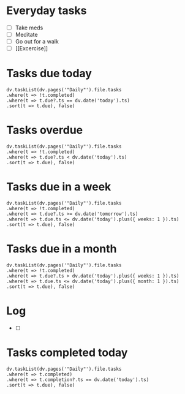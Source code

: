 # Everyday tasks

- [ ] Take meds
- [ ] Meditate
- [ ] Go out for a walk
- [ ] [[Excercise]]
# Tasks due today
```dataviewjs
dv.taskList(dv.pages('"Daily"').file.tasks 
.where(t => !t.completed)
.where(t => t.due?.ts == dv.date('today').ts)
.sort(t => t.due), false)
```
# Tasks overdue
```dataviewjs
dv.taskList(dv.pages('"Daily"').file.tasks 
.where(t => !t.completed)
.where(t => t.due?.ts < dv.date('today').ts)
.sort(t => t.due), false)
```
# Tasks due in a week
```dataviewjs
dv.taskList(dv.pages('"Daily"').file.tasks 
.where(t => !t.completed)
.where(t => t.due?.ts >= dv.date('tomorrow').ts)
.where(t => t.due.ts <= dv.date('today').plus({ weeks: 1 }).ts)
.sort(t => t.due), false)
```
# Tasks due in a month
```dataviewjs
dv.taskList(dv.pages('"Daily"').file.tasks 
.where(t => !t.completed)
.where(t => t.due?.ts > dv.date('today').plus({ weeks: 1 }).ts)
.where(t => t.due.ts <= dv.date('today').plus({ month: 1 }).ts)
.sort(t => t.due), false)
```
# Log

- [ ] 
# Tasks completed today
```dataviewjs
dv.taskList(dv.pages('"Daily"').file.tasks 
.where(t => t.completed)
.where(t => t.completion?.ts == dv.date('today').ts)
.sort(t => t.due), false)
```